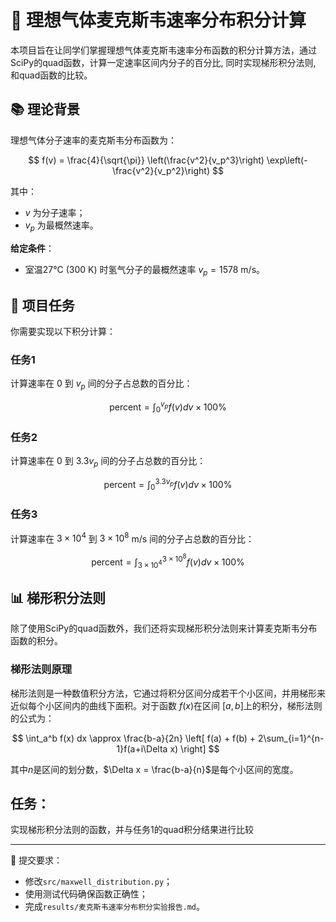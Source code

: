 # 🍃 理想气体麦克斯韦速率分布积分计算

本项目旨在让同学们掌握理想气体麦克斯韦速率分布函数的积分计算方法，通过SciPy的quad函数，计算一定速率区间内分子的百分比, 同时实现梯形积分法则, 和quad函数的比较。

## 📚 理论背景

理想气体分子速率的麦克斯韦分布函数为：

$$
f(v) = \frac{4}{\sqrt{\pi}} \left(\frac{v^2}{v_p^3}\right) \exp\left(-\frac{v^2}{v_p^2}\right)
$$

其中：

-  $v$ 为分子速率；
-  $v_p$ 为最概然速率。

**给定条件**：
- 室温27℃ (300 K) 时氢气分子的最概然速率  $v_p = 1578 \text{ m/s}$。

## 🚩 项目任务

你需要实现以下积分计算：

### 任务1
计算速率在 $0$ 到 $v_p$ 间的分子占总数的百分比：

$$
\text{percent} = \int_0^{v_p} f(v) dv \times 100\%
$$

### 任务2
计算速率在 $0$ 到 $3.3v_p$ 间的分子占总数的百分比：

$$
\text{percent} = \int_0^{3.3v_p} f(v) dv \times 100\%
$$

### 任务3
计算速率在 $3\times 10^4$ 到 $3\times 10^8$ m/s 间的分子占总数的百分比：

$$
\text{percent} = \int_{3\times10^4}^{3\times10^8} f(v) dv \times 100\%
$$

## 📊 梯形积分法则

除了使用SciPy的quad函数外，我们还将实现梯形积分法则来计算麦克斯韦分布函数的积分。

### 梯形法则原理

梯形法则是一种数值积分方法，它通过将积分区间分成若干个小区间，并用梯形来近似每个小区间内的曲线下面积。对于函数 $f(x)$在区间 $[a,b]$上的积分，梯形法则的公式为：

$$
\int_a^b f(x) dx \approx \frac{b-a}{2n} \left[ f(a) + f(b) + 2\sum_{i=1}^{n-1}f(a+i\Delta x) \right]
$$

其中$n$是区间的划分数，$\Delta x = \frac{b-a}{n}$是每个小区间的宽度。

## 任务：

实现梯形积分法则的函数，并与任务1的quad积分结果进行比较

---
📝 提交要求：

- 修改`src/maxwell_distribution.py`；
- 使用测试代码确保函数正确性；
- 完成`results/麦克斯韦速率分布积分实验报告.md`。
